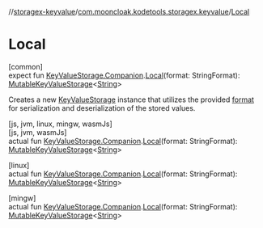 //[storagex-keyvalue](../../index.md)/[com.mooncloak.kodetools.storagex.keyvalue](index.md)/[Local](-local.md)

# Local

[common]\
expect fun [KeyValueStorage.Companion](-key-value-storage/-companion/index.md).[Local](-local.md)(format: StringFormat): [MutableKeyValueStorage](-mutable-key-value-storage/index.md)&lt;[String](https://kotlinlang.org/api/latest/jvm/stdlib/kotlin/-string/index.html)&gt;

Creates a new [KeyValueStorage](-key-value-storage/index.md) instance that utilizes the provided [format](-local.md) for serialization and deserialization of the stored values.

[js, jvm, linux, mingw, wasmJs]\
[js, jvm, wasmJs]\
actual fun [KeyValueStorage.Companion](-key-value-storage/-companion/index.md).[Local](-local.md)(format: StringFormat): [MutableKeyValueStorage](-mutable-key-value-storage/index.md)&lt;[String](https://kotlinlang.org/api/latest/jvm/stdlib/kotlin/-string/index.html)&gt;

[linux]\
actual fun [KeyValueStorage.Companion](-key-value-storage/-companion/index.md#-152216614%2FMain%2F-1634530432).[Local](-local.md)(format: StringFormat): [MutableKeyValueStorage](../../../storagex-keyvalue/storagex-keyvalue/com.mooncloak.kodetools.storagex.keyvalue/-mutable-key-value-storage/index.md)&lt;[String](https://kotlinlang.org/api/latest/jvm/stdlib/kotlin/-string/index.html)&gt;

[mingw]\
actual fun [KeyValueStorage.Companion](-key-value-storage/-companion/index.md#-152216614%2FMain%2F-988418064).[Local](-local.md)(format: StringFormat): [MutableKeyValueStorage](../../../storagex-keyvalue/storagex-keyvalue/com.mooncloak.kodetools.storagex.keyvalue/-mutable-key-value-storage/index.md)&lt;[String](https://kotlinlang.org/api/latest/jvm/stdlib/kotlin/-string/index.html)&gt;
